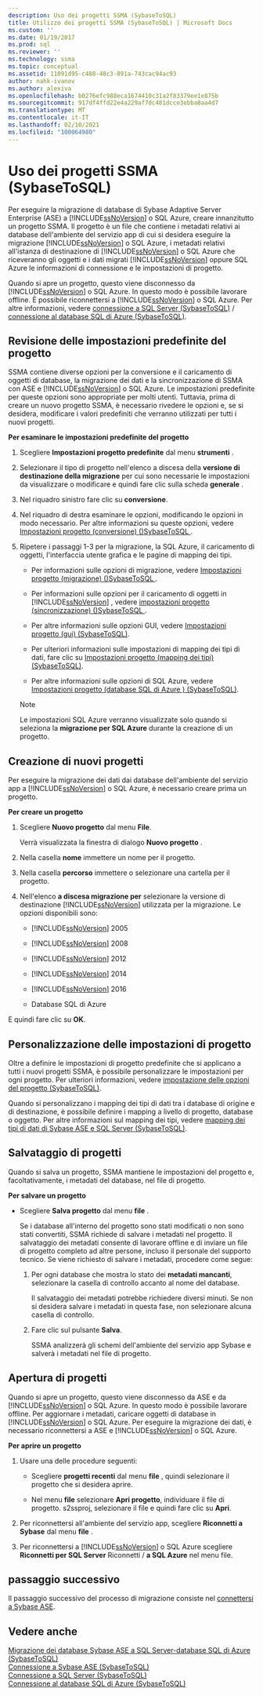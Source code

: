 ```yaml
---
description: Uso dei progetti SSMA (SybaseToSQL)
title: Utilizzo dei progetti SSMA (SybaseToSQL) | Microsoft Docs
ms.custom: ''
ms.date: 01/19/2017
ms.prod: sql
ms.reviewer: ''
ms.technology: ssma
ms.topic: conceptual
ms.assetid: 11091d95-c488-48c3-891a-743cac94ac93
author: nahk-ivanov
ms.author: alexiva
ms.openlocfilehash: b0276efc988eca1674410c31a2f83379ee1e875b
ms.sourcegitcommit: 917df4ffd22e4a229af7dc481dcce3ebba0aa4d7
ms.translationtype: MT
ms.contentlocale: it-IT
ms.lasthandoff: 02/10/2021
ms.locfileid: "100064980"
---
```

# <a name="working-with-ssma-projects-sybasetosql"></a>Uso dei progetti SSMA (SybaseToSQL)
Per eseguire la migrazione di database di Sybase Adaptive Server Enterprise (ASE) a [!INCLUDE[ssNoVersion](../../includes/ssnoversion-md.md)] o SQL Azure, creare innanzitutto un progetto SSMA. Il progetto è un file che contiene i metadati relativi ai database dell'ambiente del servizio app di cui si desidera eseguire la migrazione [!INCLUDE[ssNoVersion](../../includes/ssnoversion-md.md)] o SQL Azure, i metadati relativi all'istanza di destinazione di [!INCLUDE[ssNoVersion](../../includes/ssnoversion-md.md)] o SQL Azure che riceveranno gli oggetti e i dati migrati [!INCLUDE[ssNoVersion](../../includes/ssnoversion-md.md)] oppure SQL Azure le informazioni di connessione e le impostazioni di progetto.  
  
Quando si apre un progetto, questo viene disconnesso da [!INCLUDE[ssNoVersion](../../includes/ssnoversion-md.md)] o SQL Azure. In questo modo è possibile lavorare offline. È possibile riconnettersi a [!INCLUDE[ssNoVersion](../../includes/ssnoversion-md.md)] o SQL Azure. Per altre informazioni, vedere [connessione a SQL Server &#40;SybaseToSQL&#41;](../../ssma/sybase/connecting-to-sql-server-sybasetosql.md)  /  [connessione al database SQL di Azure &#40;SybaseToSQL&#41;](../../ssma/sybase/connecting-to-azure-sql-db-sybasetosql.md).  
  
## <a name="reviewing-default-project-settings"></a>Revisione delle impostazioni predefinite del progetto  
SSMA contiene diverse opzioni per la conversione e il caricamento di oggetti di database, la migrazione dei dati e la sincronizzazione di SSMA con ASE e [!INCLUDE[ssNoVersion](../../includes/ssnoversion-md.md)] o SQL Azure. Le impostazioni predefinite per queste opzioni sono appropriate per molti utenti. Tuttavia, prima di creare un nuovo progetto SSMA, è necessario rivedere le opzioni e, se si desidera, modificare i valori predefiniti che verranno utilizzati per tutti i nuovi progetti.  
  
**Per esaminare le impostazioni predefinite del progetto**  
  
1.  Scegliere **Impostazioni progetto predefinite** dal menu **strumenti** .  
  
2.  Selezionare il tipo di progetto nell'elenco a discesa della **versione di destinazione della migrazione** per cui sono necessarie le impostazioni da visualizzare o modificare e quindi fare clic sulla scheda **generale** .  
  
3.  Nel riquadro sinistro fare clic su **conversione**.  
  
4.  Nel riquadro di destra esaminare le opzioni, modificando le opzioni in modo necessario. Per altre informazioni su queste opzioni, vedere [Impostazioni progetto &#40;conversione&#41; &#40;&#41;SybaseToSQL ](../../ssma/sybase/project-settings-conversion-sybasetosql.md).  
  
5.  Ripetere i passaggi 1-3 per la migrazione, la SQL Azure, il caricamento di oggetti, l'interfaccia utente grafica e le pagine di mapping dei tipi.  
  
    -   Per informazioni sulle opzioni di migrazione, vedere [Impostazioni progetto &#40;migrazione&#41; &#40;&#41;SybaseToSQL ](../../ssma/sybase/project-settings-migration-sybasetosql.md).  
  
    -   Per informazioni sulle opzioni per il caricamento di oggetti in [!INCLUDE[ssNoVersion](../../includes/ssnoversion-md.md)] , vedere [impostazioni progetto &#40;sincronizzazione&#41; &#40;&#41;SybaseToSQL ](../../ssma/sybase/project-settings-synchronization-sybasetosql.md).  
  
    -   Per altre informazioni sulle opzioni GUI, vedere [Impostazioni progetto &#40;gui&#41; &#40;SybaseToSQL&#41;](../../ssma/sybase/project-settings-gui-sybasetosql.md).  
  
    -   Per ulteriori informazioni sulle impostazioni di mapping dei tipi di dati, fare clic su [Impostazioni progetto &#40;mapping dei tipi&#41; &#40;SybaseToSQL&#41;](../../ssma/sybase/project-settings-type-mapping-sybasetosql.md).  
  
    -   Per altre informazioni sulle opzioni di SQL Azure, vedere [Impostazioni progetto &#40;database SQL di Azure &#41; &#40;SybaseToSQL&#41;](../../ssma/sybase/project-settings-azure-sql-db-sybasetosql.md).  
  
    > [!NOTE]  
    > Le impostazioni SQL Azure verranno visualizzate solo quando si seleziona la **migrazione per SQL Azure** durante la creazione di un progetto.  
  
## <a name="creating-new-projects"></a>Creazione di nuovi progetti  
Per eseguire la migrazione dei dati dai database dell'ambiente del servizio app a [!INCLUDE[ssNoVersion](../../includes/ssnoversion-md.md)] o SQL Azure, è necessario creare prima un progetto.  
  
**Per creare un progetto**  
  
1.  Scegliere **Nuovo progetto** dal menu **File**.  
  
    Verrà visualizzata la finestra di dialogo **Nuovo progetto** .  
  
2.  Nella casella **nome** immettere un nome per il progetto.  
  
3.  Nella casella **percorso** immettere o selezionare una cartella per il progetto.  
  
4.  Nell'elenco **a discesa migrazione per** selezionare la versione di destinazione [!INCLUDE[ssNoVersion](../../includes/ssnoversion-md.md)] utilizzata per la migrazione. Le opzioni disponibili sono:  
  
    -   [!INCLUDE[ssNoVersion](../../includes/ssnoversion-md.md)] 2005  
  
    -   [!INCLUDE[ssNoVersion](../../includes/ssnoversion-md.md)] 2008  
  
    -   [!INCLUDE[ssNoVersion](../../includes/ssnoversion-md.md)] 2012  
  
    -   [!INCLUDE[ssNoVersion](../../includes/ssnoversion-md.md)] 2014  
  
    -   [!INCLUDE[ssNoVersion](../../includes/ssnoversion-md.md)] 2016  
  
    -   Database SQL di Azure  
  
E quindi fare clic su **OK**.  
  
## <a name="customizing-project-settings"></a>Personalizzazione delle impostazioni di progetto  
Oltre a definire le impostazioni di progetto predefinite che si applicano a tutti i nuovi progetti SSMA, è possibile personalizzare le impostazioni per ogni progetto. Per ulteriori informazioni, vedere [impostazione delle opzioni del progetto &#40;SybaseToSQL&#41;](../../ssma/sybase/setting-project-options-sybasetosql.md).  
  
Quando si personalizzano i mapping dei tipi di dati tra i database di origine e di destinazione, è possibile definire i mapping a livello di progetto, database o oggetto. Per altre informazioni sul mapping dei tipi, vedere [mapping dei tipi di dati di Sybase ASE e SQL Server &#40;SybaseToSQL&#41;](../../ssma/sybase/mapping-sybase-ase-and-sql-server-data-types-sybasetosql.md).  
  
## <a name="saving-projects"></a>Salvataggio di progetti  
Quando si salva un progetto, SSMA mantiene le impostazioni del progetto e, facoltativamente, i metadati del database, nel file di progetto.  
  
**Per salvare un progetto**  
  
-   Scegliere **Salva progetto** dal menu **file** .  
  
    Se i database all'interno del progetto sono stati modificati o non sono stati convertiti, SSMA richiede di salvare i metadati nel progetto. Il salvataggio dei metadati consente di lavorare offline e di inviare un file di progetto completo ad altre persone, incluso il personale del supporto tecnico. Se viene richiesto di salvare i metadati, procedere come segue:  
  
    1.  Per ogni database che mostra lo stato dei **metadati mancanti**, selezionare la casella di controllo accanto al nome del database.  
  
        Il salvataggio dei metadati potrebbe richiedere diversi minuti. Se non si desidera salvare i metadati in questa fase, non selezionare alcuna casella di controllo.  
  
    2.  Fare clic sul pulsante **Salva**.  
  
        SSMA analizzerà gli schemi dell'ambiente del servizio app Sybase e salverà i metadati nel file di progetto.  
  
## <a name="opening-projects"></a>Apertura di progetti  
Quando si apre un progetto, questo viene disconnesso da ASE e da [!INCLUDE[ssNoVersion](../../includes/ssnoversion-md.md)] o SQL Azure. In questo modo è possibile lavorare offline. Per aggiornare i metadati, caricare oggetti di database in [!INCLUDE[ssNoVersion](../../includes/ssnoversion-md.md)] o SQL Azure. Per eseguire la migrazione dei dati, è necessario riconnettersi a ASE e [!INCLUDE[ssNoVersion](../../includes/ssnoversion-md.md)] o SQL Azure.  
  
**Per aprire un progetto**  
  
1.  Usare una delle procedure seguenti:  
  
    -   Scegliere **progetti recenti** dal menu **file** , quindi selezionare il progetto che si desidera aprire.  
  
    -   Nel menu **file** selezionare **Apri progetto**, individuare il file di progetto. s2ssproj, selezionare il file e quindi fare clic su **Apri**.  
  
2.  Per riconnettersi all'ambiente del servizio app, scegliere **Riconnetti a Sybase** dal menu **file** .  
  
3.  Per riconnettersi a [!INCLUDE[ssNoVersion](../../includes/ssnoversion-md.md)] o SQL Azure scegliere **Riconnetti per SQL Server** Riconnetti   /  **a SQL Azure** nel menu file.  
  
## <a name="next-step"></a>passaggio successivo  
Il passaggio successivo del processo di migrazione consiste nel [connettersi a Sybase ASE](connecting-to-sybase-ase-sybasetosql.md).  
  
## <a name="see-also"></a>Vedere anche  
[Migrazione dei database Sybase ASE a SQL Server-database SQL di Azure &#40;SybaseToSQL&#41;](../../ssma/sybase/migrating-sybase-ase-databases-to-sql-server-azure-sql-db-sybasetosql.md)  
[Connessione a Sybase ASE &#40;SybaseToSQL&#41;](../../ssma/sybase/connecting-to-sybase-ase-sybasetosql.md)  
[Connessione a SQL Server &#40;SybaseToSQL&#41;](../../ssma/sybase/connecting-to-sql-server-sybasetosql.md)  
[Connessione al database SQL di Azure &#40;SybaseToSQL&#41;](../../ssma/sybase/connecting-to-azure-sql-db-sybasetosql.md)  
  
